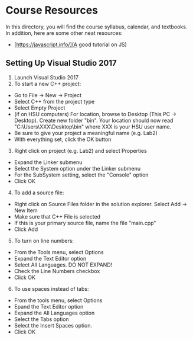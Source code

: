 # Course Resources
In this directory, you will find the course syllabus, calendar, and textbooks.  In addition,
here are some other neat resources:

* [https://javascript.info/](A good tutorial on JS)

## Setting Up Visual Studio 2017
1. Launch Visual Studio 2017
2. To start a new C++ project:
  * Go to File -> New -> Project
  * Select C++ from the project type
  * Select Empty Project
  * (if on HSU computers) For location, browse to Desktop (This PC -> Desktop).  Create new folder "bin".
  Your location should now read "C:\Users\XXX\Desktop\bin\" where XXX is your HSU user name.
  * Be sure to give your project a meaningful name (e.g. Lab2)
  * With everything set, click the OK button
3. Right click on project (e.g. Lab2) and select Properties
  * Expand the Linker submenu
  * Select the System option under the Linker submenu
  * For the SubSystem setting, select the "Console" option
  * Click OK
4. To add a source file:
  * Right click on Source Files folder in the solution explorer.  Select Add -> New Item
  * Make sure that C++ File is selected
  * If this is your primary source file, name the file "main.cpp"
  * Click Add
5. To turn on line numbers:
  * From the Tools menu, select Options
  * Expand the Text Editor option
  * Select All Languages. DO NOT EXPAND!
  * Check the Line Numbers checkbox
  * Click OK
6. To use spaces instead of tabs:
  * From the tools menu, select Options
  * Epand the Text Editor option
  * Expand the All Languages option
  * Select the Tabs option
  * Select the Insert Spaces option.
  * Click OK
  
  

